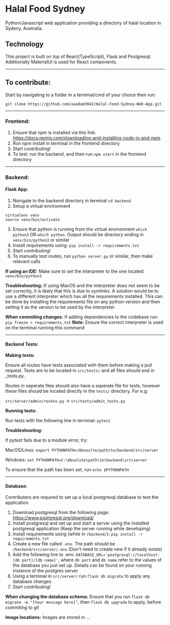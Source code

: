 # Halal Food Sydney
Python/Javascript web application providing a directory of halal location in
Sydeny, Australia.

## Technology
This project is built on top of React(TypeScript), Flask and Postgresql.
Additionally MaterialUI is used for React components.

---

## To contribute:
Start by navigating to a folder in a terminal/cmd of your choice then run:

`git clone https://github.com/aaadam3042/Halal-Food-Sydney-Web-App.git`

---

### Frontend:

1. Ensure that npm is installed via this link: https://docs.npmjs.com/downloading-and-installing-node-js-and-npm
2. Run npm install in terminal in the frontend directory
3. Start contributing!
4. To test: run the backend, and then run `npm start` in the frontend directory

---

### Backend:

#### **Flask App:**

1. Navigate to the backend directory in terminal
`cd backend`
2. Setup a virtual environment
```
virtualenv venv
source venv/bin/activate
```
3. Ensure that python is running from the virtual environment
`which python3`
OR
`which python`.
Output should be directory ending in `venv/bin/python3` or similar
4. Install requirements using:
`pip install -r requirements.txt`
5. Start contributing!
6. To manually test routes, run `python server.py` or similar, then make relevant calls

**If using an IDE:** Make sure to set the interpreter to the one located `venv/bin/python3`

**Troubleshooting:** 
If using MacOS and the interpreter does not seem to be set correctly, it is likely that this is due to symlinks. A solution would be to use a different interpreter which has all the requirements installed. This can be done by installing the requirements file on any python version and then setting it as the version to be used by the interpreter.

**When commiting changes:** If adding dependencies to the codebase run:
`pip freeze > requirements.txt`
**Note:** Ensure the correct interpreter is used on the terminal running this command

---

#### **Backend Tests:**

**Making tests:**

Ensure all routes have tests associated with them before making a pull request. 
Tests are to be located in `src/tests/` and all files should end in _tests.py.

Routes in seperate files should also have a seperate file for tests, however these files should be located directly in the `tests/` directory. For e.g:

`src/server/admin/routes.py` -> `src/tests/admin_tests.py`

**Running tests:**

Run tests with the following line in terminal: `pytest` 

**Troubleshooting:**

If pytest fails due to a module error, try:

MacOS/Linux: `export PYTHONPATH=/Absoulte/path/to/backend/src/server `

Windows: `set PYTHONPATH=C:\Absolute\path\to\backend\src\server`


To ensure that the path has been set, run `echo $PYTHONPATH`

---

#### **Database:**

Contributers are required to set up a local postgresql database to test the application.

1. Download postgresql from the following page: https://www.postgresql.org/download/
2. Install postgresql and set up and start a server using the installed postgresql application (Keep the server running while developing)
3. Install requirements using (while in `/backend/`):
`pip install -r requirements.txt`
4. Create a new file called `.env`. The path should be `/backend/src/server/.env` (Don't need to create new if it already exists)
5. Add the following line to .env: `DATABASE_URL='postgresql://localhost:[db port]/[db name]'`, where `db port` and `db name` refer to the values of the database you just set up. Details can be found on your running instance of the postgres server
6. Using a terminal in `src/server/` run `flask db migrate` to apply any database changes
7. Start contributing!

**When changing the database schema:** Ensure that you run `flask db migrate -m "[Your message here]"`, then `flask db upgrade` to apply, before commiting to git 

**Image locations:** Images are stored in ...